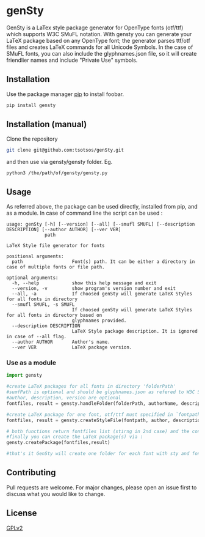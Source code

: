 # genSty
GenSty is a LaTex style package generator for OpenType fonts (otf/ttf) which supports W3C SMuFL notation. With gensty you can generate your LaTeX package based on any OpenType font; the generator parses ttf/otf files and creates LaTeX commands for all Unicode Symbols. In the case of SMuFL fonts, you can also include the glyphnames.json file, so it will create friendlier names and include "Private Use" symbols.

## Installation
Use the package manager [pip](https://pip.pypa.io/en/stable/) to install foobar.
```bash
pip install gensty
```
## Installation (manual)
Clone the repository
```bash
git clone git@github.com:tsotsos/genSty.git
```
and then use via gensty/gensty folder. Eg.
```console
python3 /the/path/of/gensty/gensty.py
```
## Usage
As referred above, the package can be used directly, installed from pip, and as a module.
In case of command line the script can be used : 
```console
usage: genSty [-h] [--version] [--all] [--smufl SMUFL] [--description DESCRIPTION] [--author AUTHOR] [--ver VER]
              path

LaTeX Style file generator for fonts

positional arguments:
  path                  Font(s) path. It can be either a directory in case of multiple fonts or file path.

optional arguments:
  -h, --help            show this help message and exit
  --version, -v         show program's version number and exit
  --all, -a             If choosed genSty will generate LaTeX Styles for all fonts in directory
  --smufl SMUFL, -s SMUFL
                        If choosed genSty will generate LaTeX Styles for all fonts in directory based on
                        glyphnames provided.
  --description DESCRIPTION
                        LaTeX Style package description. It is ignored in case of --all flag.
  --author AUTHOR       Author's name.
  --ver VER             LaTeX package version.
```
### Use as a module

```python
import gensty

#create LaTeX packages for all fonts in directory 'folderPath'
#sumfPath is optional and should be glyphnames.json as refered to W3C Specifications here: https://www.w3.org/2019/03/smufl13/specification/glyphnames.html
#author, description, version are optional
fontfiles, result = gensty.handleFolder(folderPath, authorName, description, version, sumflPath)

#create LaTeX package for one font, otf/ttf must specified in `fontpath'
fontfiles, result = gensty.createStyleFile(fontpath, author, description, version, smufl)

# both functions return fontfiles list (stirng in 2nd case) and the content for sty file to passed in 'gensty.createPackage()'
#finally you can create the LaTeX package(s) via :
gensty.createPackage(fontfiles,result)

#that's it GenSty will create one folder for each font with sty and font files to be included directly in any LaTeX document.
```
## Contributing
Pull requests are welcome. For major changes, please open an issue first to discuss what you would like to change.


## License
[GPLv2](LICENSE)
